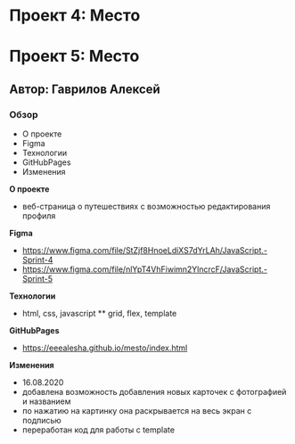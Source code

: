 # Проект 4: Место

# Проект 5: Место 

## Автор: Гаврилов Алексей 

### Обзор

* О проекте 
* Figma
* Технологии 
* GitHubPages 
* Изменения

**О проекте**

* веб-страница о путешествиях с возможностью редактирования профиля 

**Figma**

* https://www.figma.com/file/StZjf8HnoeLdiXS7dYrLAh/JavaScript.-Sprint-4
* https://www.figma.com/file/nlYpT4VhFiwimn2YlncrcF/JavaScript.-Sprint-5

**Технологии**

* html, css, javascript
** grid, flex, template

**GitHubPages**

* https://eeealesha.github.io/mesto/index.html

**Изменения**

* 16.08.2020
* добавлена возможность добавления новых карточек с фотографией и названием
* по нажатию на картинку она раскрывается на весь экран с подписью 
* переработан код для работы c template 

